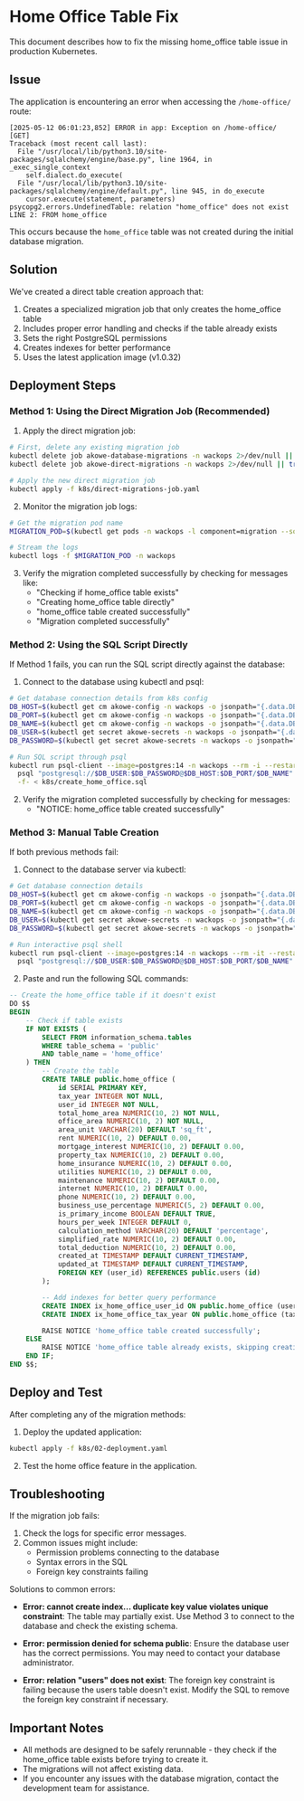 # Home Office Table Fix

This document describes how to fix the missing home_office table issue in production Kubernetes.

## Issue

The application is encountering an error when accessing the `/home-office/` route:

```
[2025-05-12 06:01:23,852] ERROR in app: Exception on /home-office/ [GET]
Traceback (most recent call last):
  File "/usr/local/lib/python3.10/site-packages/sqlalchemy/engine/base.py", line 1964, in _exec_single_context
    self.dialect.do_execute(
  File "/usr/local/lib/python3.10/site-packages/sqlalchemy/engine/default.py", line 945, in do_execute
    cursor.execute(statement, parameters)
psycopg2.errors.UndefinedTable: relation "home_office" does not exist
LINE 2: FROM home_office
```

This occurs because the `home_office` table was not created during the initial database migration.

## Solution

We've created a direct table creation approach that:

1. Creates a specialized migration job that only creates the home_office table
2. Includes proper error handling and checks if the table already exists
3. Sets the right PostgreSQL permissions
4. Creates indexes for better performance
5. Uses the latest application image (v1.0.32)

## Deployment Steps

### Method 1: Using the Direct Migration Job (Recommended)

1. Apply the direct migration job:

```bash
# First, delete any existing migration job
kubectl delete job akowe-database-migrations -n wackops 2>/dev/null || true
kubectl delete job akowe-direct-migrations -n wackops 2>/dev/null || true

# Apply the new direct migration job
kubectl apply -f k8s/direct-migrations-job.yaml
```

2. Monitor the migration job logs:

```bash
# Get the migration pod name
MIGRATION_POD=$(kubectl get pods -n wackops -l component=migration --sort-by=.metadata.creationTimestamp -o jsonpath="{.items[-1].metadata.name}")

# Stream the logs
kubectl logs -f $MIGRATION_POD -n wackops
```

3. Verify the migration completed successfully by checking for messages like:
   - "Checking if home_office table exists"
   - "Creating home_office table directly"
   - "home_office table created successfully"
   - "Migration completed successfully"

### Method 2: Using the SQL Script Directly

If Method 1 fails, you can run the SQL script directly against the database:

1. Connect to the database using kubectl and psql:

```bash
# Get database connection details from k8s config
DB_HOST=$(kubectl get cm akowe-config -n wackops -o jsonpath="{.data.DB_HOST}")
DB_PORT=$(kubectl get cm akowe-config -n wackops -o jsonpath="{.data.DB_PORT}")
DB_NAME=$(kubectl get cm akowe-config -n wackops -o jsonpath="{.data.DB_NAME}")
DB_USER=$(kubectl get secret akowe-secrets -n wackops -o jsonpath="{.data.DB_USER}" | base64 -d)
DB_PASSWORD=$(kubectl get secret akowe-secrets -n wackops -o jsonpath="{.data.DB_PASSWORD}" | base64 -d)

# Run SQL script through psql
kubectl run psql-client --image=postgres:14 -n wackops --rm -i --restart=Never -- \
  psql "postgresql://$DB_USER:$DB_PASSWORD@$DB_HOST:$DB_PORT/$DB_NAME" \
  -f- < k8s/create_home_office.sql
```

2. Verify the migration completed successfully by checking for messages:
   - "NOTICE: home_office table created successfully"

### Method 3: Manual Table Creation

If both previous methods fail:

1. Connect to the database server via kubectl:

```bash
# Get database connection details
DB_HOST=$(kubectl get cm akowe-config -n wackops -o jsonpath="{.data.DB_HOST}")
DB_PORT=$(kubectl get cm akowe-config -n wackops -o jsonpath="{.data.DB_PORT}")
DB_NAME=$(kubectl get cm akowe-config -n wackops -o jsonpath="{.data.DB_NAME}")
DB_USER=$(kubectl get secret akowe-secrets -n wackops -o jsonpath="{.data.DB_USER}" | base64 -d)
DB_PASSWORD=$(kubectl get secret akowe-secrets -n wackops -o jsonpath="{.data.DB_PASSWORD}" | base64 -d)

# Run interactive psql shell
kubectl run psql-client --image=postgres:14 -n wackops --rm -it --restart=Never -- \
  psql "postgresql://$DB_USER:$DB_PASSWORD@$DB_HOST:$DB_PORT/$DB_NAME"
```

2. Paste and run the following SQL commands:

```sql
-- Create the home_office table if it doesn't exist
DO $$
BEGIN
    -- Check if table exists
    IF NOT EXISTS (
        SELECT FROM information_schema.tables
        WHERE table_schema = 'public'
        AND table_name = 'home_office'
    ) THEN
        -- Create the table
        CREATE TABLE public.home_office (
            id SERIAL PRIMARY KEY,
            tax_year INTEGER NOT NULL,
            user_id INTEGER NOT NULL,
            total_home_area NUMERIC(10, 2) NOT NULL,
            office_area NUMERIC(10, 2) NOT NULL,
            area_unit VARCHAR(20) DEFAULT 'sq_ft',
            rent NUMERIC(10, 2) DEFAULT 0.00,
            mortgage_interest NUMERIC(10, 2) DEFAULT 0.00,
            property_tax NUMERIC(10, 2) DEFAULT 0.00,
            home_insurance NUMERIC(10, 2) DEFAULT 0.00,
            utilities NUMERIC(10, 2) DEFAULT 0.00,
            maintenance NUMERIC(10, 2) DEFAULT 0.00,
            internet NUMERIC(10, 2) DEFAULT 0.00,
            phone NUMERIC(10, 2) DEFAULT 0.00,
            business_use_percentage NUMERIC(5, 2) DEFAULT 0.00,
            is_primary_income BOOLEAN DEFAULT TRUE,
            hours_per_week INTEGER DEFAULT 0,
            calculation_method VARCHAR(20) DEFAULT 'percentage',
            simplified_rate NUMERIC(10, 2) DEFAULT 0.00,
            total_deduction NUMERIC(10, 2) DEFAULT 0.00,
            created_at TIMESTAMP DEFAULT CURRENT_TIMESTAMP,
            updated_at TIMESTAMP DEFAULT CURRENT_TIMESTAMP,
            FOREIGN KEY (user_id) REFERENCES public.users (id)
        );

        -- Add indexes for better query performance
        CREATE INDEX ix_home_office_user_id ON public.home_office (user_id);
        CREATE INDEX ix_home_office_tax_year ON public.home_office (tax_year);

        RAISE NOTICE 'home_office table created successfully';
    ELSE
        RAISE NOTICE 'home_office table already exists, skipping creation';
    END IF;
END $$;
```

## Deploy and Test

After completing any of the migration methods:

1. Deploy the updated application:

```bash
kubectl apply -f k8s/02-deployment.yaml
```

2. Test the home office feature in the application.

## Troubleshooting

If the migration job fails:

1. Check the logs for specific error messages.
2. Common issues might include:
   - Permission problems connecting to the database
   - Syntax errors in the SQL
   - Foreign key constraints failing

Solutions to common errors:

- **Error: cannot create index... duplicate key value violates unique constraint**: The table may partially exist. Use Method 3 to connect to the database and check the existing schema.

- **Error: permission denied for schema public**: Ensure the database user has the correct permissions. You may need to contact your database administrator.

- **Error: relation "users" does not exist**: The foreign key constraint is failing because the users table doesn't exist. Modify the SQL to remove the foreign key constraint if necessary.

## Important Notes

- All methods are designed to be safely rerunnable - they check if the home_office table exists before trying to create it.
- The migrations will not affect existing data.
- If you encounter any issues with the database migration, contact the development team for assistance.